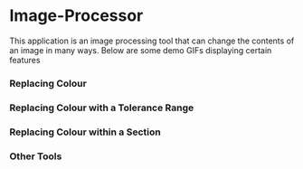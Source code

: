 # Image-Processor
This application is an image processing tool that can change the contents of an image in many ways. Below are some demo GIFs displaying certain features

### Replacing Colour
### Replacing Colour with a Tolerance Range
### Replacing Colour within a Section
### Other Tools
